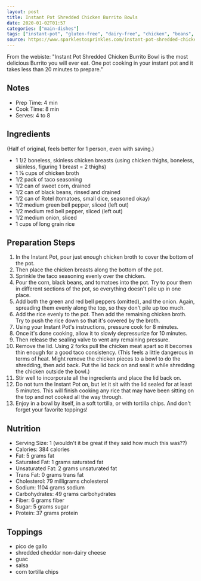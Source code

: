 ```yaml
---
layout: post
title: Instant Pot Shredded Chicken Burrito Bowls
date: 2020-01-02T01:57
categories: ["main-dishes"]
tags: ["instant-pot", "gluten-free", "dairy-free", "chicken", "beans", "corn", "rice", "tomatoes"]
source: https://www.sparklestosprinkles.com/instant-pot-shredded-chicken-burrito-bowl/
---
```



From the webiste: "Instant Pot Shredded Chicken Burrito Bowl is the most delicious Burrito you will ever eat. One pot cooking in your instant pot and it takes less than 20 minutes to prepare."

## Notes

  * Prep Time: 4 min 
  * Cook Time: 8 min 
  * Serves: 4 to 8

## Ingredients

(Half of original, feels better for 1 person, even with saving.)

  * 1 1/2 boneless, skinless chicken breasts (using chicken thighs, boneless, skinless, figuring 1 breast = 2 thighs)
  * 1 1⁄8 cups of chicken broth
  * 1/2 pack of taco seasoning
  * 1/2 can of sweet corn, drained
  * 1/2 can of black beans, rinsed and drained
  * 1/2 can of Rotel (tomatoes, small dice, seasoned okay)
  * 1/2 medium green bell pepper, sliced (left out)
  * 1/2 medium red bell pepper, sliced (left out)
  * 1/2 medium onion, sliced
  * 1 cups of long grain rice


## Preparation Steps

1. In the Instant Pot, pour just enough chicken broth to cover the bottom of the pot. 
2. Then place the chicken breasts along the bottom of the pot. 
3. Sprinkle the taco seasoning evenly over the chicken.
4. Pour the corn, black beans, and tomatoes into the pot. Try to pour them in different sections of the pot, so everything doesn't pile up in one place.
5. Add both the green and red bell peppers (omitted), and the onion. Again, spreading them evenly along the top, so they don't pile up too much.
6. Add the rice evenly to the pot. Then add the remaining chicken broth. Try to push the rice down so that it's covered by the broth.
7. Using your Instant Pot's instructions, pressure cook for 8 minutes. 
8. Once it's done cooking, allow it to slowly depressurize for 10 minutes. 
9. Then release the sealing valve to vent any remaining pressure.
10. Remove the lid. Using 2 forks pull the chicken meat apart so it becomes thin enough for a good taco consistency. (This feels a little dangerous in terms of heat. Might remove the chicken pieces to a bowl to do the shredding, then add back. Put the lid back on and seal it while shredding the chicken outside the bowl.)
11. Stir well to incorporate all the ingredients and place the lid back on. 
12. Do not turn the Instant Pot on, but let it sit with the lid sealed for at least 5 minutes. This will finish cooking any rice that may have been sitting on the top and not cooked all the way through.
13. Enjoy in a bowl by itself, in a soft tortilla, or with tortilla chips. And don't forget your favorite toppings!

## Nutrition

  * Serving Size: 1 (wouldn't it be great if they said how much this was??)
  * Calories: 384 calories
  * Fat: 5 grams fat
  * Saturated Fat: 1 grams saturated fat
  * Unsaturated Fat: 2 grams unsaturated fat 
  * Trans Fat: 0 grams trans fat
  * Cholesterol: 79 milligrams cholesterol
  * Sodium: 1104 grams sodium 
  * Carbohydrates: 49 grams carbohydrates
  * Fiber: 6 grams fiber
  * Sugar: 5 grams sugar
  * Protein: 37 grams protein

## Toppings

  * pico de gallo
  * shredded cheddar non-dairy cheese
  * guac
  * salsa
  * corn tortilla chips
